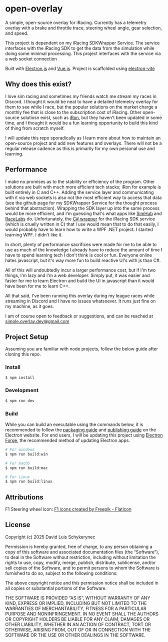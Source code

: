 # open-overlay

A simple, open-source overlay for iRacing. Currently has a telemetry overlay with a brake and throttle trace, steering wheel angle, gear selection, and speed.

This project is dependent on my iRacing SDKWrapper Service. The service interfaces with the iRacing SDK to get the data from the simulation while doing some minimal processing. This project interfaces with the service via a web socket connection 

Built with [Electron.js](https://www.electronjs.org/) and [Vue.js](https://vuejs.org/). Project is scaffolded using [electron-vite](https://electron-vite.org/)

## Why does this exist?

I love sim racing and sometimes my friends watch me stream my races in Discord. I thought it would be neat to have a detailed telemetry overlay for them to see while I race, but the popular solutions on the market charge a monthly fee that is close to the subscription cost of iRacing. Other open-source solutiosn exist, such as [iRon](https://github.com/lespalt/iRon), but they haven't been updated in some time, and I thought it would be a fun learning opportunity to build this kind of thing from scratch myself.

I will update this repo sporadically as I learn more about how to maintain an open-source project and add new features and overlays. There will not be a regular release cadence as this is primarily for my own personal use and learning.

## Performance

I make no promises as to the stability or efficiency of the program. Other solutions are built with much more efficient tech stacks; iRon for example is built entirely in C and C++. Adding the service layer and communicating with it via web sockets is also not the most efficient way to access that data (see the github page for my SDKWrapper Service for the thought process behind that abstraction). Wrapping the SDK layer up into the same process would be more efficient, and I'm guessing that's what apps like [SimHub](https://www.simhubdash.com/) and [RaceLabs](https://racelab.app/) do. Unfortunately, the [C# wrapper](https://github.com/NickThissen/iRacingSdkWrapper) for the iRacing SDK service (which is cruelly written in C) that I use would mean that to do that easily, I would probably have to learn how to write a WPF .NET project. I started learning WPF. I didn't like it.

In short, plenty of performance sacrifices were made for me to be able to use as much of the knowledge I already have to reduce the amount of time I have to spend learning tech I don't think is cool or fun. Everyone online hates javascript, but it's way more fun to build reactive UI's with js than C#.   

All of this will undoubtedly incur a larger performance cost, but if I'm two things, I'm lazy and I'm a web developer. Simply put, it was easier and faster for me to learn Electron and build the UI in javascript than it would have been for me to learn C++.

All that said, I've been running this overlay during my league races while streaming in Discord and I have no issues whatsoever. It runs just fine on my machine, as it goes.

I am of course open to feedback or suggestions, and can be reached at <simple.overlay.dev@gmail.com>

## Project Setup
Assuming you are familiar with node projects, follow the below guide after cloning this repo.

### Install

```bash
$ npm install
```

### Development

```bash
$ npm run dev
```

### Build
While you can build an executable using the commands below, it is recommended to follow the [packaging guide](https://www.electronjs.org/docs/latest/tutorial/tutorial-packaging) and [publishing guide](https://www.electronjs.org/docs/latest/tutorial/tutorial-publishing-updating) on the Electron website. For end users, I will be updating this project using [Electron Forge](https://www.electronforge.io/), the recommended method of updating Electron apps.

```bash
# For windows
$ npm run build:win

# For macOS
$ npm run build:mac

# For Linux
$ npm run build:linux
```

## Attributions
F1 Steering wheel icon: <a href="https://www.flaticon.com/free-icons/f1" title="f1 icons">F1 icons created by Freepik - Flaticon</a>

## License

Copyright (c) 2025 David Luis Schykerynec

Permission is hereby granted, free of charge, to any person obtaining a copy of this software and associated documentation files (the “Software”), to deal in the Software without restriction, including without limitation the rights to use, copy, modify, merge, publish, distribute, sublicense, and/or sell copies of the Software, and to permit persons to whom the Software is furnished to do so, subject to the following conditions:

The above copyright notice and this permission notice shall be included in all copies or substantial portions of the Software.

THE SOFTWARE IS PROVIDED “AS IS”, WITHOUT WARRANTY OF ANY KIND, EXPRESS OR IMPLIED, INCLUDING BUT NOT LIMITED TO THE WARRANTIES OF MERCHANTABILITY, FITNESS FOR A PARTICULAR PURPOSE AND NONINFRINGEMENT. IN NO EVENT SHALL THE AUTHORS OR COPYRIGHT HOLDERS BE LIABLE FOR ANY CLAIM, DAMAGES OR OTHER LIABILITY, WHETHER IN AN ACTION OF CONTRACT, TORT OR OTHERWISE, ARISING FROM, OUT OF OR IN CONNECTION WITH THE SOFTWARE OR THE USE OR OTHER DEALINGS IN THE SOFTWARE.